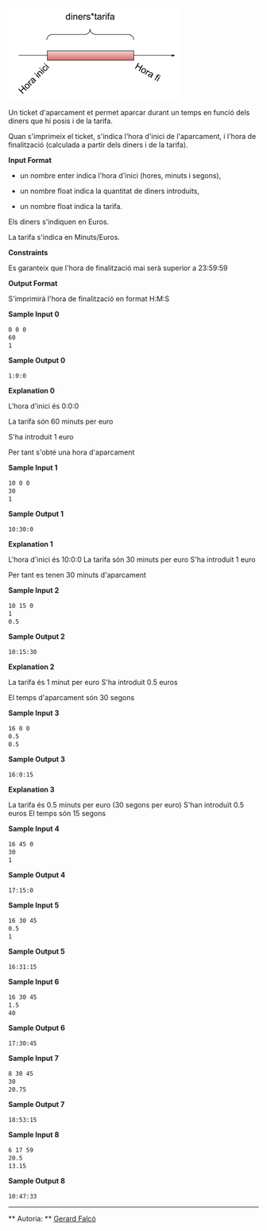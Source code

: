 ![image](1556180294-d84162eb53-Untitleddrawing1.png)

Un ticket d'aparcament et permet aparcar durant un temps en funció dels
diners que hi posis i de la tarifa.

Quan s'imprimeix el ticket, s'indica l'hora d'inici de l'aparcament, i
l'hora de finalització (calculada a partir dels diners i de la tarifa).

**Input Format**

  - un nombre enter indica l'hora d'inici (hores, minuts i segons),

  - un nombre float indica la quantitat de diners introduits,

  - un nombre float indica la tarifa.

Els diners s'indiquen en Euros.

La tarifa s'indica en Minuts/Euros.

**Constraints**

Es garanteix que l'hora de finalització mai serà superior a 23:59:59

**Output Format**

S'imprimirà l'hora de finalització en format H:M:S

**Sample Input 0**

    0 0 0
    60
    1

**Sample Output 0**

    1:0:0

**Explanation 0**

L'hora d'inici és 0:0:0

La tarifa són 60 minuts per euro

S'ha introduit 1 euro

Per tant s'obté una hora d'aparcament

**Sample Input 1**

    10 0 0
    30
    1

**Sample Output 1**

    10:30:0

**Explanation 1**

L'hora d'inici és 10:0:0 La tarifa són 30 minuts per euro S'ha introduit
1 euro

Per tant es tenen 30 minuts d'aparcament

**Sample Input 2**

    10 15 0
    1
    0.5

**Sample Output 2**

    10:15:30

**Explanation 2**

La tarifa és 1 minut per euro S'ha introduit 0.5 euros

El temps d'aparcament són 30 segons

**Sample Input 3**

    16 0 0
    0.5
    0.5

**Sample Output 3**

    16:0:15

**Explanation 3**

La tarifa és 0.5 minuts per euro (30 segons per euro) S'han introduït
0.5 euros El temps són 15 segons

**Sample Input 4**

    16 45 0
    30
    1

**Sample Output 4**

    17:15:0

**Sample Input 5**

    16 30 45
    0.5
    1

**Sample Output 5**

    16:31:15

**Sample Input 6**

    16 30 45
    1.5
    40

**Sample Output 6**

    17:30:45

**Sample Input 7**

    8 30 45
    30
    20.75

**Sample Output 7**

    18:53:15

**Sample Input 8**

    6 17 59
    20.5
    13.15

**Sample Output 8**

    10:47:33

----------

** Autoria: **
[Gerard Falcó](https://github.com/gerardfp)
